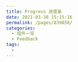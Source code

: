 ```yaml
---
title: Progress 进度条
date: 2021-03-30 15:15:16
permalink: /pages/839856/
categories:
  - 组件一览
  - Feedback
tags:
  - 
---
```

